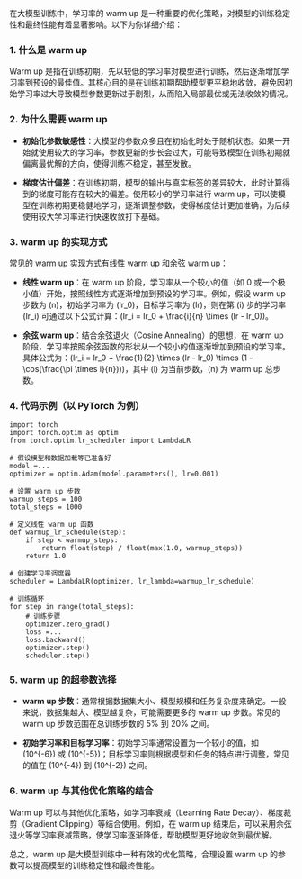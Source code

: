 在大模型训练中，学习率的 warm up 是一种重要的优化策略，对模型的训练稳定性和最终性能有着显著影响。以下为你详细介绍：

### 1. 什么是 warm up

Warm up 是指在训练初期，先以较低的学习率对模型进行训练，然后逐渐增加学习率到预设的最佳值。其核心目的是在训练初期帮助模型更平稳地收敛，避免因初始学习率过大导致模型参数更新过于剧烈，从而陷入局部最优或无法收敛的情况。

### 2. 为什么需要 warm up

- **初始化参数敏感性**：大模型的参数众多且在初始化时处于随机状态。如果一开始就使用较大的学习率，参数更新的步长会过大，可能导致模型在训练初期就偏离最优解的方向，使得训练不稳定，甚至发散。

- **梯度估计偏差**：在训练初期，模型的输出与真实标签的差异较大，此时计算得到的梯度可能存在较大的偏差。使用较小的学习率进行 warm up，可以使模型在训练初期更稳健地学习，逐渐调整参数，使得梯度估计更加准确，为后续使用较大学习率进行快速收敛打下基础。

### 3. warm up 的实现方式

常见的 warm up 实现方式有线性 warm up 和余弦 warm up：

- **线性 warm up**：在 warm up 阶段，学习率从一个较小的值（如 0 或一个极小值）开始，按照线性方式逐渐增加到预设的学习率。例如，假设 warm up 步数为 \(n\)，初始学习率为 \(lr_0\)，目标学习率为 \(lr\)，则在第 \(i\) 步的学习率 \(lr_i\) 可通过以下公式计算：\(lr_i = lr_0 + \frac{i}{n} \times (lr - lr_0)\)。

- **余弦 warm up**：结合余弦退火（Cosine Annealing）的思想，在 warm up 阶段，学习率按照余弦函数的形状从一个较小的值逐渐增加到预设的学习率。具体公式为：\(lr_i = lr_0 + \frac{1}{2} \times (lr - lr_0) \times (1 - \cos(\frac{\pi \times i}{n}))\)，其中 \(i\) 为当前步数，\(n\) 为 warm up 总步数。

### 4. 代码示例（以 PyTorch 为例）

```
import torch
import torch.optim as optim
from torch.optim.lr_scheduler import LambdaLR

# 假设模型和数据加载等已准备好
model =...
optimizer = optim.Adam(model.parameters(), lr=0.001)

# 设置 warm up 步数
warmup_steps = 100
total_steps = 1000

# 定义线性 warm up 函数
def warmup_lr_schedule(step):
    if step < warmup_steps:
        return float(step) / float(max(1.0, warmup_steps))
    return 1.0

# 创建学习率调度器
scheduler = LambdaLR(optimizer, lr_lambda=warmup_lr_schedule)

# 训练循环
for step in range(total_steps):
    # 训练步骤
    optimizer.zero_grad()
    loss =...
    loss.backward()
    optimizer.step()
    scheduler.step()
```

### 5. warm up 的超参数选择

- **warm up 步数**：通常根据数据集大小、模型规模和任务复杂度来确定。一般来说，数据集越大、模型越复杂，可能需要更多的 warm up 步数。常见的 warm up 步数范围在总训练步数的 5% 到 20% 之间。

- **初始学习率和目标学习率**：初始学习率通常设置为一个较小的值，如 \(10^{-6}\) 或 \(10^{-5}\)；目标学习率则根据模型和任务的特点进行调整，常见的值在 \(10^{-4}\) 到 \(10^{-2}\) 之间。

### 6. warm up 与其他优化策略的结合

Warm up 可以与其他优化策略，如学习率衰减（Learning Rate Decay）、梯度裁剪（Gradient Clipping）等结合使用。例如，在 warm up 结束后，可以采用余弦退火等学习率衰减策略，使学习率逐渐降低，帮助模型更好地收敛到最优解。

总之，warm up 是大模型训练中一种有效的优化策略，合理设置 warm up 的参数可以提高模型的训练稳定性和最终性能。